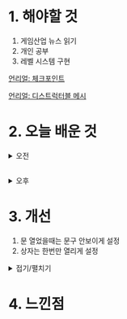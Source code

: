 
# 1. 해야할 것

1. 게임산업 뉴스 읽기 
2. 개인 공부  
3. 레벨 시스템 구현

[언리얼: 체크포인트](https://www.youtube.com/watch?v=2X0nYIV9L70)

[언리얼: 디스트럭터블 메시](https://www.youtube.com/watch?v=ThZPXbEtNsE)


# 2. 오늘 배운 것

<details>
<summary>오전</summary>

## 오늘의 뉴스


■ 넥슨, 롤+에이펙스+대난투 '프로젝트 로키' 퍼블리싱 계약 체결
'프로젝트 로키'는 독특한 형태의 대규모 서바이벌 아레나 게임으로, 배틀로얄 장르부터, 대규모 액션, 그리고 아레나 배틀까지, 띠어리크래프트 게임즈는 지금까지 등장한 여러 게임들의 재미들을 적절히 블렌딩했습니다. 게임을 개발한 '띠어리크래프트 게임즈'는 2020년 설립된 게임 개발사로, 라이엇 게임즈의 수석 부사장이자 'New001'이라는 닉네임으로 유명한 '조 텅'이 번지, 블리자드 등 대형 개발사 출신의 개발자들과 함께 설립한 개발사입니다.

■ 더 커진 극사실 중세 오픈월드, '킹덤 컴2' 올해 말 출시
플레이온 산하 퍼블리셔, 딥실버는 금일, 체코 개발사 워호스 스튜디오의 차기작 '킹덤 컴: 딜리버런스2'의 첫 번째 트레일러를 발표하고, 연내 출시를 계획하고 있다고 밝혔습니다.

■ 던파 IP 신작 '퍼스트 버서커: 카잔' 등급분류 받았다 
넥슨이 마영전 IP 신작 '빈딕투스: 디파잉 페이트'에 이어 던파 IP 신작 '퍼스트 버서커: 카잔의 등급분류를 받았습니다. 목록에는 '퍼스트 버서커: 카잔'이 포함된 가운데, '퍼스트 버서커: 카잔'은 청소년 이용등급 불가로 분류됐습니다.

■ 대한민국 게임대상 6관왕의 후속작, '레이븐2' 5월 런칭
넷마블이 신작 MMORPG '레이븐2'를 소개하는 온라인 쇼케이스를 18일 진행했습니다. '레이븐2'는 2015년 대한민국 게임대상 6관왕을 수상한 '레이븐'의 후속작입니다.

■ 엔씨소프트, AI 학술대회 ‘ICASSP’에 논문 게재
엔씨소프트(공동대표 김택진, 박병무, 이하 엔씨(NC))가 AI 분야 최대 규모 국제학술대회 'ICASSP(International Conference on Acoustics, Speech and Signal Processing) 2024'에 논문을 게재했다고 18일 밝혔습니다. 엔씨(NC)가 발표한 논문들은 실질적 활용을 위한 'AI 응용 기술'과 함께 텍스트, 이미지, 비디오, 음성 등 다양한 데이터를 이해하고 학습하는 '멀티모달 언어모델 기술'의 활용 가능성을 다루고 있다는 점에서 의미가 있습니다.
</details>

##

<details>
<summary>오후</summary>

## 레벨 제작
### 낙하지역 선택지 추가
![image](https://github.com/JM94Ent/TIL-WIL/assets/143363550/51a56ca2-2266-468e-bbb6-c1cc3e93688b)

## 체크포인트
### BP_CheckPoint
![image](https://github.com/JM94Ent/TIL-WIL/assets/143363550/084ce296-12cc-4f79-a7b7-7af45e9800e5)

### BP_Thirdperson_Gamemode
![image](https://github.com/JM94Ent/TIL-WIL/assets/143363550/3b8477c7-1f7c-496a-b5f1-017cca87b8fb)


## BP_CallSwitch




## 디스트럭터블 메시

</details>




# 3. 개선
1. 문 열었을때는 문구 안보이게 설정
2. 상자는 한번만 열리게 설정

<details>
<summary>접기/펼치기</summary>

## 1 문 열었을때는 문구 안보이게 설정
![image](https://github.com/JM94Ent/TIL-WIL/assets/143363550/63c41ff9-46fe-4db0-8f1e-03490ff91074)

![image](https://github.com/JM94Ent/TIL-WIL/assets/143363550/8aa1db6c-2246-43f2-a4d7-ba4e00e68d33)


## 2 상자는 한번만 열리게 설정
![image](https://github.com/JM94Ent/TIL-WIL/assets/143363550/c213132c-551c-44ef-82ca-20907a255f21)

</details>



# 4. 느낀점


